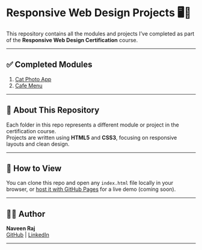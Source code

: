 # Responsive Web Design Projects 🖥️📱

This repository contains all the modules and projects I’ve completed as part of the **Responsive Web Design Certification** course.

---

## ✅ Completed Modules

1. [Cat Photo App](./01_cat-photo-app/index.html)
2. [Cafe Menu](./02_cafe-menu/index.html)

---

## 📌 About This Repository

Each folder in this repo represents a different module or project in the certification course.  
Projects are written using **HTML5** and **CSS3**, focusing on responsive layouts and clean design.

---

## 🚀 How to View

You can clone this repo and open any `index.html` file locally in your browser, or [host it with GitHub Pages](https://pages.github.com/) for a live demo (coming soon).

---

## 🧑‍💻 Author

**Naveen Raj**  
[GitHub](https://github.com/Naveenraj003) | [LinkedIn](https://www.linkedin.com/in/naveenraj2006)

---
